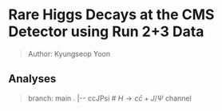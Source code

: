 <!-- README -->
# Rare Higgs Decays at the CMS Detector using Run 2+3 Data
> Author: Kyungseop Yoon

## Analyses
> branch: main
.
|-- ccJPsi        # $H \rightarrow c \bar{c} + J/\Psi$ channel

